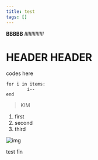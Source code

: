 ```yaml
---
title: test
tags: []
---
```


**BBBBB**
*IIIIIIIIIIIIII*
# HEADER HEADER
codes here
```
for i in items:
		i--
end

```

> KIM

1.  first
2.  second
3.  third

![img](https://www.zeitverschiebung.net/img/flag-icon-css/flags/4x3/kr.svg)

test fin
